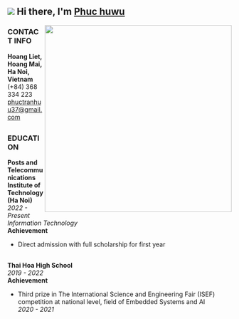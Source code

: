 ## ![](https://user-images.githubusercontent.com/18350557/176309783-0785949b-9127-417c-8b55-ab5a4333674e.gif) Hi there, I'm [Phuc huwu](https://github.com/PhucHuwu/)

<a href="https://github.com/PhucHuwu/">
    <img src="https://github.com/PhucHuwu/PhucHuwu/blob/main/PhucHuwu.jpg" align="right" height="420" />
</a>

### CONTACT INFO

**Hoang Liet, Hoang Mai, Ha Noi, Vietnam**  
(+84) 368 334 223  
phuctranhuu37@gmail.com  

##
### EDUCATION

**Posts and Telecommunications Institute of Technology (Ha Noi)**  
*2022 - Present*  
*Information Technology*  
**Achievement**  
- Direct admission with full scholarship for first year  
##
**Thai Hoa High School**  
*2019 - 2022*  
**Achievement**  
- Third prize in The International Science and Engineering Fair (ISEF) competition at national level, field of Embedded Systems and AI  
*2020 - 2021*
